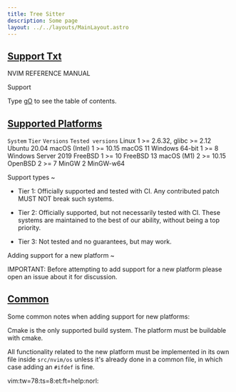 ```yaml
---
title: Tree Sitter
description: Some page
layout: ../../layouts/MainLayout.astro
---
```



## <a id="Nvim" class="section-title" href="#Nvim"> Support Txt</a> 

NVIM REFERENCE MANUAL


Support

Type [gO](#gO) to see the table of contents.


## <a id="supported-platforms" class="section-title" href="#supported-platforms">Supported Platforms</a> 

`System`          `Tier`      `Versions`                  `Tested versions`
Linux            1      >= 2.6.32, glibc >= 2.12     Ubuntu 20.04
macOS (Intel)    1      >= 10.15                     macOS 11
Windows 64-bit   1      >= 8                         Windows Server 2019
FreeBSD          1      >= 10                        FreeBSD 13
macOS (M1)       2      >= 10.15
OpenBSD          2      >= 7
MinGW            2      MinGW-w64

Support types ~

* Tier 1: Officially supported and tested with CI. Any contributed patch
MUST NOT break such systems.

* Tier 2: Officially supported, but not necessarily tested with CI. These
systems are maintained to the best of our ability, without being a top
priority.

* Tier 3: Not tested and no guarantees, but may work.

Adding support for a new platform ~

IMPORTANT: Before attempting to add support for a new platform please open
an issue about it for discussion.


## <a id="" class="section-title" href="#">Common</a> 

Some common notes when adding support for new platforms:

Cmake is the only supported build system. The platform must be buildable with cmake.

All functionality related to the new platform must be implemented in its own
file inside `src/nvim/os` unless it's already done in a common file, in which
case adding an `#ifdef` is fine.


vim:tw=78:ts=8:et:ft=help:norl:


